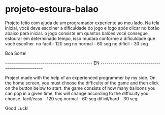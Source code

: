 # projeto-estoura-balao

Projeto feito com ajuda de um programador experiente ao meu lado.
Na tela inicial, você deve escolher a dificuldade do jogo e logo após clicar no botão abaixo para iniciar.
o jogo consiste em quantos balões você consegue estourar em determinado tempo, isso mudara conforme a dificuldade que você escolher.
no facil - 120 seg
no normal - 60 seg
no dificil - 30 seg

Boa Sorte!


-------------------------------------------- EN -------------------------------------------------

Project made with the help of an experienced programmer by my side.
On the home screen, you must choose the difficulty of the game and then click on the button below to start.
the game consists of how many balloons you can pop in a given time, this will change according to the difficulty you choose.
facil/easy - 120 seg
normal - 60 seg
dificil/hard - 30 seg

Good Luck!

